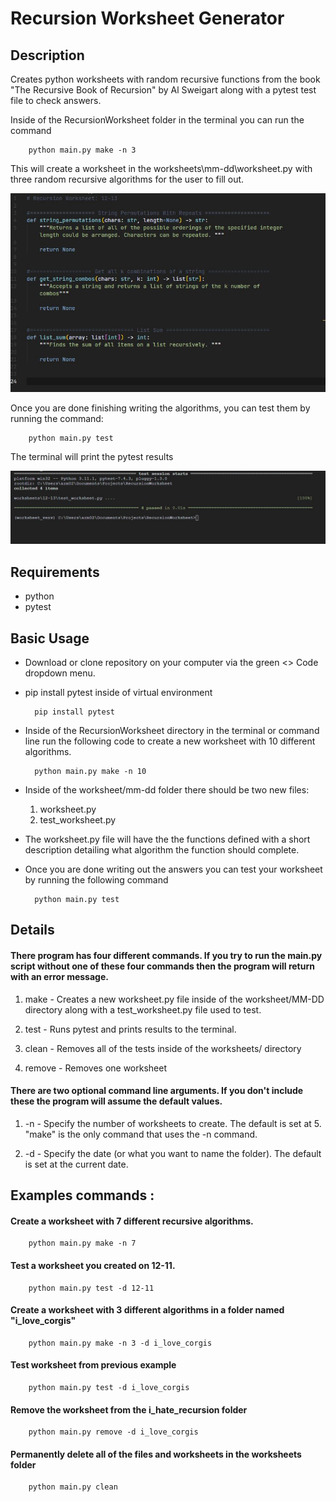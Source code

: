 
# Recursion Worksheet Generator


## Description

 Creates python worksheets with random recursive functions from the book "The Recursive Book of Recursion" by Al Sweigart along with a pytest test file to check answers.  

 Inside of the RecursionWorksheet folder in the terminal you can run the command

        python main.py make -n 3

This will create a worksheet in the worksheets\mm-dd\worksheet.py with three random recursive algorithms for the user to fill out.

 ![Alt text](static/example_blank_worksheet.jpg)


Once you are done finishing writing the algorithms, you can test them by running the command:

        python main.py test
 
The terminal will print the pytest results

![Alt text](static/example_test_results.jpg)

 ## Requirements

- python 
- pytest 

 ## Basic Usage

- Download or clone repository on your computer via the green <> Code dropdown menu. 


- pip install pytest inside of virtual environment  


        pip install pytest

- Inside of the RecursionWorksheet directory in the terminal or command line run the following code to create a new worksheet with 10 different algorithms. 

        python main.py make -n 10 

- Inside of the worksheet/mm-dd folder there should be two new files:
    1. worksheet.py
    2. test_worksheet.py

- The worksheet.py file will have the the functions defined with a short description detailing what algorithm the function should complete. 

     


- Once you are done writing out the answers you can test your worksheet by running the following command  

        python main.py test



## Details

#### There program has four different commands.  If you try to run the main.py script without one of these four commands then the program will return with an error message.

1. make - Creates a new worksheet.py file inside of the worksheet/MM-DD directory along with a test_worksheet.py file used to test. 

2. test - Runs pytest and prints results to the terminal. 

3. clean - Removes all of the tests inside of the worksheets/ directory

4. remove - Removes one worksheet


#### There are two optional command line arguments.  If you don't include these the program will assume the default values. 

1. -n - Specify the number of worksheets to create.  The default is set at 5. "make" is the only command that uses the -n command.

2. -d - Specify the date (or what you want to name the folder). The default is set at the current date.

  

## Examples commands :


#### Create a worksheet with 7 different recursive algorithms.


        python main.py make -n 7


#### Test a worksheet you created on 12-11.


        python main.py test -d 12-11


#### Create a worksheet with 3 different algorithms in a folder named "i_love_corgis"

        python main.py make -n 3 -d i_love_corgis

#### Test worksheet from previous example 

        python main.py test -d i_love_corgis

#### Remove the worksheet from the i_hate_recursion folder

        python main.py remove -d i_love_corgis

#### Permanently delete all of the files and worksheets in the worksheets folder

        python main.py clean
